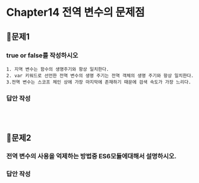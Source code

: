 # Chapter14 전역 변수의 문제점
## 📌문제1
### true or false를 작성하시오
```
1. 지역 변수는 함수의 생명주기와 항상 일치한다.
2. var 키워드로 선언한 전역 변수의 생명 주기는 전역 객체의 생명 주기와 항상 일치한다.
3.전역 변수는 스코프 체인 상에 가장 마지막에 존재하기 때문에 검색 속도가 가장 느리다. 
```
### 답안 작성
```
```

<br>

## 📌문제2
### 전역 변수의 사용을 억제하는 방법중 ES6모듈에대해서 설명하시오.

### 답안 작성
```
```

<br>


